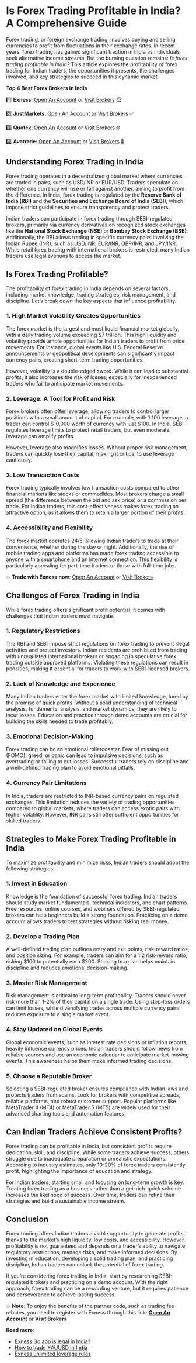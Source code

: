 # Is Forex Trading Profitable in India? A Comprehensive Guide

Forex trading, or foreign exchange trading, involves buying and selling currencies to profit from fluctuations in their exchange rates. In recent years, forex trading has gained significant traction in India as individuals seek alternative income streams. But the burning question remains: *Is forex trading profitable in India?* This article explores the profitability of forex trading for Indian traders, the opportunities it presents, the challenges involved, and key strategies to succeed in this dynamic market.

**Top 4 Best Forex Brokers in India**

1️⃣ **Exness**: [Open An Account](https://one.exnesstrack.org/boarding/sign-up/a/89rj8di4n7) or [Visit Brokers](https://one.exnesstrack.org/a/89rj8di4n7) 🏆

2️⃣ **JustMarkets**: [Open An Account](https://one.justmarkets.link/a/9kcl30pnpy/landing/quick-start) or [Visit Brokers](https://one.justmarkets.link/a/9kcl30pnpy) ✅

3️⃣ **Quotex**: [Open An Account](https://broker-qx.pro/sign-up/?lid=907995) or [Visit Brokers](https://broker-qx.pro/?lid=907993) 🌐

4️⃣ **Avatrade**: [Open An Account](https://www.avatrade.com/trading-account2?versionId=10301&tag=200369) or [Visit Brokers](https://www.avatrade.com/?versionId=10301&tag=200369) 💯

## Understanding Forex Trading in India

Forex trading operates in a decentralized global market where currencies are traded in pairs, such as USD/INR or EUR/USD. Traders speculate on whether one currency will rise or fall against another, aiming to profit from the difference. In India, forex trading is regulated by the **Reserve Bank of India (RBI)** and the **Securities and Exchange Board of India (SEBI)**, which impose strict guidelines to ensure transparency and protect traders.

Indian traders can participate in forex trading through SEBI-regulated brokers, primarily via currency derivatives on recognized stock exchanges like the **National Stock Exchange (NSE)** or **Bombay Stock Exchange (BSE)**. Additionally, the RBI allows trading in specific currency pairs involving the Indian Rupee (INR), such as USD/INR, EUR/INR, GBP/INR, and JPY/INR. While retail forex trading with international brokers is restricted, many Indian traders use legal avenues to access the market.

## Is Forex Trading Profitable?

The profitability of forex trading in India depends on several factors, including market knowledge, trading strategies, risk management, and discipline. Let’s break down the key aspects that influence profitability.

### 1. High Market Volatility Creates Opportunities

The forex market is the largest and most liquid financial market globally, with a daily trading volume exceeding $7 trillion. This high liquidity and volatility provide ample opportunities for Indian traders to profit from price movements. For instance, global events like U.S. Federal Reserve announcements or geopolitical developments can significantly impact currency pairs, creating short-term trading opportunities.

However, volatility is a double-edged sword. While it can lead to substantial profits, it also increases the risk of losses, especially for inexperienced traders who fail to anticipate market movements.

### 2. Leverage: A Tool for Profit and Risk

Forex brokers often offer leverage, allowing traders to control larger positions with a small amount of capital. For example, with 1:100 leverage, a trader can control $10,000 worth of currency with just $100. In India, SEBI regulates leverage limits to protect retail traders, but even moderate leverage can amplify profits.

However, leverage also magnifies losses. Without proper risk management, traders can quickly lose their capital, making it critical to use leverage cautiously.

### 3. Low Transaction Costs

Forex trading typically involves low transaction costs compared to other financial markets like stocks or commodities. Most brokers charge a small spread (the difference between the bid and ask price) or a commission per trade. For Indian traders, this cost-effectiveness makes forex trading an attractive option, as it allows them to retain a larger portion of their profits.

### 4. Accessibility and Flexibility

The forex market operates 24/5, allowing Indian traders to trade at their convenience, whether during the day or night. Additionally, the rise of mobile trading apps and platforms has made forex trading accessible to anyone with a smartphone and an internet connection. This flexibility is particularly appealing for part-time traders or those with full-time jobs.

💥 **Trade with Exness now**: [Open An Account](https://one.exnesstrack.org/boarding/sign-up/a/89rj8di4n7) or [Visit Brokers](https://one.exnesstrack.org/a/89rj8di4n7)

## Challenges of Forex Trading in India

While forex trading offers significant profit potential, it comes with challenges that Indian traders must navigate.

### 1. Regulatory Restrictions

The RBI and SEBI impose strict regulations on forex trading to prevent illegal activities and protect investors. Indian residents are prohibited from trading with unregulated international brokers or engaging in speculative forex trading outside approved platforms. Violating these regulations can result in penalties, making it essential for traders to work with SEBI-licensed brokers.

### 2. Lack of Knowledge and Experience

Many Indian traders enter the forex market with limited knowledge, lured by the promise of quick profits. Without a solid understanding of technical analysis, fundamental analysis, and market dynamics, they are likely to incur losses. Education and practice through demo accounts are crucial for building the skills needed to trade profitably.

### 3. Emotional Decision-Making

Forex trading can be an emotional rollercoaster. Fear of missing out (FOMO), greed, or panic can lead to impulsive decisions, such as overtrading or failing to cut losses. Successful traders rely on discipline and a well-defined trading plan to avoid emotional pitfalls.

### 4. Currency Pair Limitations

In India, traders are restricted to INR-based currency pairs on regulated exchanges. This limitation reduces the variety of trading opportunities compared to global markets, where traders can access exotic pairs with higher volatility. However, INR pairs still offer sufficient opportunities for skilled traders.

## Strategies to Make Forex Trading Profitable in India

To maximize profitability and minimize risks, Indian traders should adopt the following strategies:

### 1. Invest in Education

Knowledge is the foundation of successful forex trading. Indian traders should study market fundamentals, technical indicators, and chart patterns. Free resources, online courses, and webinars offered by SEBI-regulated brokers can help beginners build a strong foundation. Practicing on a demo account allows traders to test strategies without risking real money.

### 2. Develop a Trading Plan

A well-defined trading plan outlines entry and exit points, risk-reward ratios, and position sizing. For example, traders can aim for a 1:2 risk-reward ratio, risking $100 to potentially earn $200. Sticking to a plan helps maintain discipline and reduces emotional decision-making.

### 3. Master Risk Management

Risk management is critical to long-term profitability. Traders should never risk more than 1-2% of their capital on a single trade. Using stop-loss orders can limit losses, while diversifying trades across multiple currency pairs reduces exposure to a single market event.

### 4. Stay Updated on Global Events

Global economic events, such as interest rate decisions or inflation reports, heavily influence currency prices. Indian traders should follow news from reliable sources and use an economic calendar to anticipate market-moving events. This awareness helps them make informed trading decisions.

### 5. Choose a Reputable Broker

Selecting a SEBI-regulated broker ensures compliance with Indian laws and protects traders from scams. Look for brokers with competitive spreads, reliable platforms, and robust customer support. Popular platforms like MetaTrader 4 (MT4) or MetaTrader 5 (MT5) are widely used for their advanced charting tools and automation features.

## Can Indian Traders Achieve Consistent Profits?

Forex trading can be profitable in India, but consistent profits require dedication, skill, and discipline. While some traders achieve success, others struggle due to inadequate preparation or unrealistic expectations. According to industry estimates, only 10-20% of forex traders consistently profit, highlighting the importance of education and strategy.

For Indian traders, starting small and focusing on long-term growth is key. Treating forex trading as a business rather than a get-rich-quick scheme increases the likelihood of success. Over time, traders can refine their strategies and build a sustainable income stream.

## Conclusion

Forex trading offers Indian traders a viable opportunity to generate profits, thanks to the market’s high liquidity, low costs, and accessibility. However, profitability is not guaranteed and depends on a trader’s ability to navigate regulatory restrictions, manage risks, and make informed decisions. By investing in education, developing a solid trading plan, and practicing discipline, Indian traders can unlock the potential of forex trading.

If you’re considering forex trading in India, start by researching SEBI-regulated brokers and practicing on a demo account. With the right approach, forex trading can be a rewarding venture, but it requires patience and perseverance to achieve lasting success.

💥 **Note**: To enjoy the benefits of the partner code, such as trading fee rebates, you need to register with Exness through this link: **[Open An Account](https://one.exnesstrack.org/boarding/sign-up/a/89rj8di4n7)** or **[Visit Brokers](https://one.exnesstrack.org/a/89rj8di4n7)**

**Read more**:
- [Exness Go app is legal in India?](https://github.com/MarryMTP/Exness/blob/main/Exness%20Go%20App%20is%20Legal%20in%20India%3F%20A%20Comprehensive%20Guide.md)
- [How to trade XAUUSD in India](https://github.com/MarryMTP/Exness/blob/main/How%20to%20Trade%20XAUUSD%20in%20India%3A%20A%20Comprehensive%20Guide.md)
- [Exness unlimited leverage rules](https://github.com/MarryMTP/Exness/blob/main/Exness%20Unlimited%20Leverage%20Rules%3A%20A%20Comprehensive%20Guide.md)
